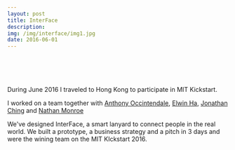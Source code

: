 ```yaml
---
layout: post
title: InterFace
description:
img: /img/interface/img1.jpg
date: 2016-06-01
---
```


<div class="img_row">
	<a href="{{ site.baseurl }}/img/interface/img1.jpg"><img class="col one" src="{{ site.baseurl }}/img/interface/img1.jpg" alt=""></a>
	<a href="{{ site.baseurl }}/img/interface/badge_light.jpg"><img class="col one" src="{{ site.baseurl }}/img/interface/badge_light.jpg" alt=""></a>
	<a href="{{ site.baseurl }}/img/interface/img3.jpg"><img class="col one" src="{{ site.baseurl }}/img/interface/img3.jpg" alt=""></a>
</div>
<div class="img_row">
	<a href="{{ site.baseurl }}/img/interface/logo.jpg"><img class="col one" src="{{ site.baseurl }}/img/interface/logo.jpg" alt=""></a>
	<a href="{{ site.baseurl }}/img/interface/ui1.jpg"><img class="col one" src="{{ site.baseurl }}/img/interface/ui1.jpg" alt=""></a>
	<a href="{{ site.baseurl }}/img/interface/ui2.jpg"><img class="col one" src="{{ site.baseurl }}/img/interface/ui2.jpg" alt=""></a>
</div>
<div class="img_row">
	<a href="{{ site.baseurl }}/img/interface/img2.jpg"><img class="col three" src="{{ site.baseurl }}/img/interface/img2.jpg" alt=""></a>
</div>
<br/>
<br/>
During June 2016 I traveled to Hong Kong to participate in MIT Kickstart.  

I worked on a team together with [Anthony Occintendale](http://www.anthonyoccidentale.com/), [Elwin Ha](http://www.elwinha.com/), [Jonathan Ching](https://www.linkedin.com/in/jonathanching) and [Nathan Monroe](http://nathanmonroe.com/)

We've designed InterFace, a smart lanyard to connect people in the real world. We built a prototype, a business strategy and a pitch in 3 days and were the wining team on the MIT KIckstart 2016.
